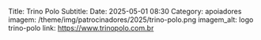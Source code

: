 Title: Trino Polo
Subtitle: 
Date: 2025-05-01 08:30
Category: apoiadores
imagem: /theme/img/patrocinadores/2025/trino-polo.png
imagem_alt: logo trino-polo
link: https://www.trinopolo.com.br